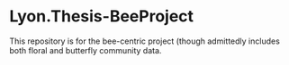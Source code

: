 # Lyon.Thesis-BeeProject
This repository is for the bee-centric project (though admittedly includes both floral and butterfly community data.
